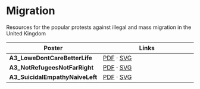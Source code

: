 # Migration
Resources for the popular protests against illegal and mass migration in the United Kingdom

<table width="100%">
  <colgroup>
    <col width="50%">
    <col width="50%">
  </colgroup>
  <thead>
    <tr>
      <th>Poster</th>
      <th>Links</th>
    </tr>
  </thead>
  <tbody>
    <tr>
      <td><strong>A3_LoweDontCareBetterLife</strong></td>
      <td><a href="Derived/A3_LoweDontCareBetterLife.pdf">PDF</a> · <a href="Masters/A3_LoweDontCareBetterLife.svg">SVG</a></td>
    </tr>
    <tr>
      <td><strong>A3_NotRefugeesNotFarRight</strong></td>
      <td><a href="Derived/A3_NotRefugeesNotFarRight.pdf">PDF</a> · <a href="Masters/A3_NotRefugeesNotFarRight.svg">SVG</a></td>
    </tr>
    <tr>
      <td><strong>A3_SuicidalEmpathyNaiveLeft</strong></td>
      <td><a href="Derived/A3_SuicidalEmpathyNaiveLeft.pdf">PDF</a> · <a href="Masters/A3_SuicidalEmpathyNaiveLeft.svg">SVG</a></td>
    </tr>
  </tbody>
</table>
